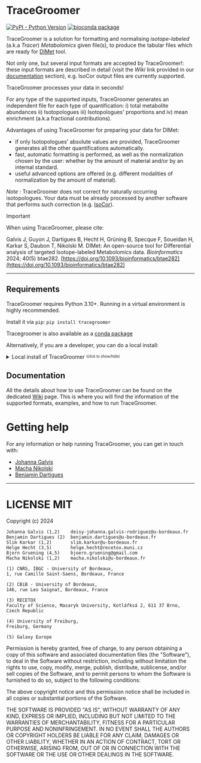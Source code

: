# TraceGroomer

[![PyPI - Python Version](https://img.shields.io/pypi/v/tracegroomer)](https://pypi.org/project/tracegroomer/)
[![bioconda package](https://img.shields.io/conda/v/bioconda/tracegroomer)](https://anaconda.org/bioconda/tracegroomer)

TraceGroomer is a solution for formatting and normalising _isotope-labeled_ (a.k.a _Tracer_) _Metabolomics_ given file(s), 
to produce the tabular files which are ready for [DIMet](https://github.com/cbib/DIMet) tool.

Not only one, but several input formats are accepted by TraceGroomer!:
these input formats are described in detail
(visit the _Wiki_ link provided in our [documentation](#documentation) section), 
e.g. IsoCor output files are currently supported.  

TraceGroomer processes your data in seconds!

For any type of the supported inputs, TraceGroomer generates an independent file for each type of quantification:
i) total metabolite abundances ii) Isotopologues iii) Isotopologues' proportions and iv) mean enrichment (a.k.a fractional contributions).

Advantages of using TraceGroomer for preparing your data for DIMet:

- if only Isotopologues' absolute values are provided, TraceGroomer generates all the other 
quantifications automatically.
- fast, automatic formatting is performed, as well as the normalization chosen by the user:
whether by the amount of material and/or by an internal standard.
- useful advanced options are offered (e.g. different modalities of normalization 
by the amount of material).


_Note_ : TraceGroomer does not correct for naturally occurring isotopologues.
Your data must be already processed by another software that performs such correction (e.g. [IsoCor](https://pypi.org/project/IsoCor/)).


> [!IMPORTANT]
> When using TraceGroomer, please cite:
> 
> Galvis J, Guyon J, Dartigues B, Hecht H, Grüning B, Specque F,  Soueidan H, Karkar S,  Daubon T, Nikolski M. DIMet: An open-source tool for Differential analysis of targeted Isotope-labeled Metabolomics data. _Bioinformatics_ 2024; 40(5) btae282. [https://doi.org/10.1093/bioinformatics/btae282](https://doi.org/10.1093/bioinformatics/btae282)

--------------------------

## Requirements

TraceGroomer requires Python 3.10+.  Running in a virtual environment is highly recommended.

Install it via `pip`: `pip install tracegroomer`

Tracegroomer is also available as a [conda package](https://bioconda.github.io/conda-package_index.html)

Alternatively, if you are a developer, you can do a local install:
<details>
<summary>
Local install of TraceGroomer <sup><sub>(click to show/hide)</sub></sup>
</summary>
For a local install, clone this repository, make sure you have activated 
your virtual environment with Python 3.10+
(<code>source MY_VIRTUAL_ENV/bin/activate</code>), with <code>poetry</code> installed.

Then install dependencies: locate yourself in `TraceGroomer` and run
```
poetry install
```

After this, the tool is ready to use:
```
python -m tracegroomer --help
```
</details>
  

## Documentation

All the details about how to use TraceGroomer can be found on the dedicated [Wiki](https://github.com/cbib/TraceGroomer/wiki) page. 
This is where you will find the information of the supported formats, examples, and how to run TraceGroomer.


  
# Getting help

For any information or help running TraceGroomer, you can get in touch with: 

* [Johanna Galvis](mailto:deisy-johanna.galvis-rodriguez[AT]u-bordeaux.fr)
* [Macha Nikolski](mailto:macha.nikolski[AT]u-bordeaux.fr)
* [Benjamin Dartigues](mailto:benjamin.dartigues[AT]u-bordeaux.fr)

---

# LICENSE MIT

Copyright (c) 2024

    Johanna Galvis (1,2)    deisy-johanna.galvis-rodriguez@u-bordeaux.fr
    Benjamin Dartigues (2)	benjamin.dartigues@u-bordeaux.fr
    Slim Karkar (1,2)       slim.karkar@u-bordeaux.fr
    Helge Hecht (3,5)       helge.hecht@recetox.muni.cz
    Bjorn Gruening (4,5)    bjoern.gruening@gmail.com
    Macha Nikolski (1,2)    macha.nikolski@u-bordeaux.fr

    (1) CNRS, IBGC - University of Bordeaux,
    1, rue Camille Saint-Saens, Bordeaux, France

    (2) CBiB - University of Bordeaux,
    146, rue Leo Saignat, Bordeaux, France

    (3) RECETOX
    Faculty of Science, Masaryk University, Kotlářksá 2, 611 37 Brno, Czech Republic

    (4) University of Freiburg,
    Freiburg, Germany

    (5) Galaxy Europe

Permission is hereby granted, free of charge, to any person obtaining a copy
of this software and associated documentation files (the "Software"), to deal
in the Software without restriction, including without limitation the rights
to use, copy, modify, merge, publish, distribute, sublicense, and/or sell
copies of the Software, and to permit persons to whom the Software is
furnished to do so, subject to the following conditions:

The above copyright notice and this permission notice shall be included in all
copies or substantial portions of the Software.

THE SOFTWARE IS PROVIDED "AS IS", WITHOUT WARRANTY OF ANY KIND, EXPRESS OR
IMPLIED, INCLUDING BUT NOT LIMITED TO THE WARRANTIES OF MERCHANTABILITY,
FITNESS FOR A PARTICULAR PURPOSE AND NONINFRINGEMENT. IN NO EVENT SHALL THE
AUTHORS OR COPYRIGHT HOLDERS BE LIABLE FOR ANY CLAIM, DAMAGES OR OTHER
LIABILITY, WHETHER IN AN ACTION OF CONTRACT, TORT OR OTHERWISE, ARISING FROM,
OUT OF OR IN CONNECTION WITH THE SOFTWARE OR THE USE OR OTHER DEALINGS IN THE
SOFTWARE.
